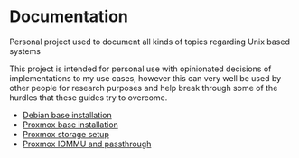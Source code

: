 # Documentation

Personal project used to document all kinds of topics regarding Unix based systems

This project is intended for personal use with opinionated decisions of implementations to my use cases, however this can very well be used by other people for research purposes and help break through some of the hurdles that these guides try to overcome.

* [Debian base installation](./debian/base_installation.md)
* [Proxmox base installation](./proxmox/base_installation.md)
* [Proxmox storage setup](./proxmox/prepare_disks.md)
* [Proxmox IOMMU and passthrough](./proxmox/enable_iommu_and_passthrough.md)

